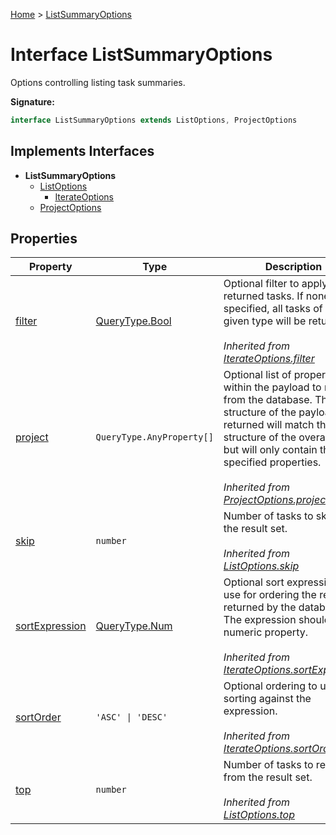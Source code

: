 [Home](../index.md) &gt; [ListSummaryOptions](./listsummaryoptions.md)

# Interface ListSummaryOptions

Options controlling listing task summaries.

<b>Signature:</b>

```typescript
interface ListSummaryOptions extends ListOptions, ProjectOptions 
```

## Implements Interfaces

- <b>ListSummaryOptions</b>
    - [ListOptions](./listoptions.md)
        - [IterateOptions](./iterateoptions.md)
    - [ProjectOptions](./projectoptions.md)

## Properties

|  Property | Type | Description |
|  --- | --- | --- |
|  [filter](./iterateoptions.md#filter-property) | [QueryType.Bool](../namespaces/querytype/types/bool.md) | Optional filter to apply on the returned tasks. If none is specified, all tasks of the given type will be returned.<br><br><i>Inherited from [IterateOptions.filter](./iterateoptions.md#filter-property)</i> |
|  [project](./projectoptions.md#project-property) | `QueryType.AnyProperty[]` | Optional list of properties within the payload to retrieve from the database. The structure of the payload returned will match the structure of the overall data, but will only contain the specified properties.<br><br><i>Inherited from [ProjectOptions.project](./projectoptions.md#project-property)</i> |
|  [skip](./listoptions.md#skip-property) | `number` | Number of tasks to skip in the result set.<br><br><i>Inherited from [ListOptions.skip](./listoptions.md#skip-property)</i> |
|  [sortExpression](./iterateoptions.md#sortExpression-property) | [QueryType.Num](../namespaces/querytype/types/num.md) | Optional sort expression to use for ordering the results returned by the database. The expression should be a numeric property.<br><br><i>Inherited from [IterateOptions.sortExpression](./iterateoptions.md#sortExpression-property)</i> |
|  [sortOrder](./iterateoptions.md#sortOrder-property) | `'ASC' \| 'DESC'` | Optional ordering to use for sorting against the expression.<br><br><i>Inherited from [IterateOptions.sortOrder](./iterateoptions.md#sortOrder-property)</i> |
|  [top](./listoptions.md#top-property) | `number` | Number of tasks to return from the result set.<br><br><i>Inherited from [ListOptions.top](./listoptions.md#top-property)</i> |


